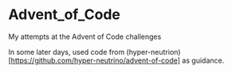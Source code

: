# Advent_of_Code
My attempts at the Advent of Code challenges

In some later days, used code from (hyper-neutrion)[https://github.com/hyper-neutrino/advent-of-code] as guidance.

